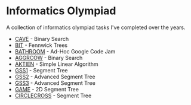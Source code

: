 # Informatics Olympiad

A collection of informatics olympiad tasks I've completed over the years.

* [CAVE](CAVE) - Binary Search
* [BIT](BIT) - Fennwick Trees
* [BATHROOM](BATHROOM) - Ad-Hoc Google Code Jam
* [AGGRCOW](AGGRCOW) - Binary Search
* [AKTIEN](AKTIEN) - Simple Linear Algorithm
* [GSS1](GSS1) - Segment Tree
* [GSS2](GSS2) - Advanced Segment Tree
* [GSS3](GSS3) - Advanced Segment Tree
* [GAME](GAME) - 2D Segment Tree
* [CIRCLECROSS](CIRCLECROSS) - Segment Tree
